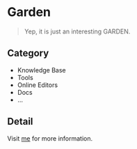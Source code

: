 # Garden

> Yep, it is just an interesting GARDEN.

## Category

- Knowledge Base
- Tools
- Online Editors
- Docs
- ...

## Detail

Visit [me](https://github.com/hdk4/garden/tree/master/src/index.md) for more information.

